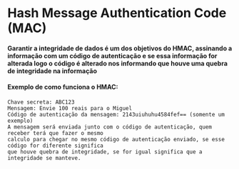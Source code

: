 # Hash Message Authentication Code (MAC)

#### Garantir a integridade de dados é um dos objetivos do HMAC, assinando a informação com um código de autenticação e se essa informação for alterada logo o código é alterado nos informando que houve uma quebra de integridade na informação


#### Exemplo de como funciona o HMAC:
    Chave secreta: ABC123
    Mensagem: Envie 100 reais para o Miguel
    Código de autenticação da mensagem: 2143uiuhuhu4584fef== (somente um exemplo)
    A mensagem será enviada junto com o código de autenticação, quem receber terá que fazer o mesmo 
    calculo para chegar no mesmo código de autenticação enviado, se esse código for diferente significa 
    que houve quebra de integridade, se for igual significa que a integridade se manteve.
    